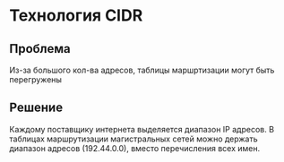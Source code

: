 # Технология CIDR
## Проблема
Из-за большого кол-ва адресов, таблицы маршртизации могут быть перегружены
## Решение
Каждому поставщику интернета выделяется диапазон IP адресов. В таблицах маршрутизации магистральных сетей можно 
держать диапазон адресов (192.44.0.0), вместо перечисления всех имен.
